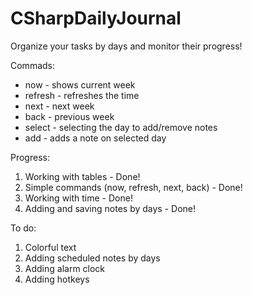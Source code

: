 # CSharpDailyJournal
Organize your tasks by days and monitor their progress!

Commads:
- now - shows current week
- refresh - refreshes the time
- next - next week
- back - previous week
- select - selecting the day to add/remove notes
- add - adds a note on selected day

Progress:
1. Working with tables - Done!
2. Simple commands (now, refresh, next, back) - Done!
3. Working with time - Done!
4. Adding and saving notes by days - Done!

To do:
1. Colorful text
2. Adding scheduled notes by days
3. Adding alarm clock
4. Adding hotkeys
